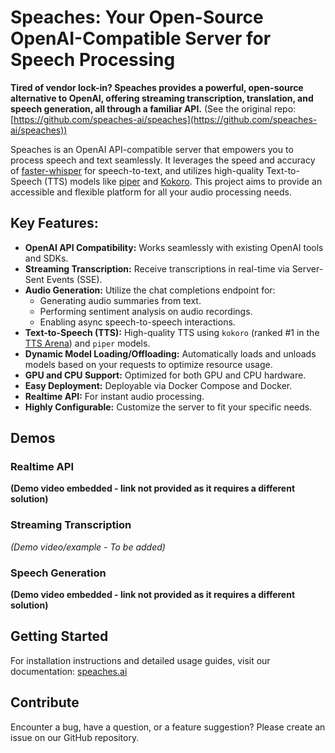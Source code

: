 # Speaches: Your Open-Source OpenAI-Compatible Server for Speech Processing

**Tired of vendor lock-in? Speaches provides a powerful, open-source alternative to OpenAI, offering streaming transcription, translation, and speech generation, all through a familiar API.** (See the original repo: [https://github.com/speaches-ai/speaches](https://github.com/speaches-ai/speaches))

Speaches is an OpenAI API-compatible server that empowers you to process speech and text seamlessly. It leverages the speed and accuracy of [faster-whisper](https://github.com/SYSTRAN/faster-whisper) for speech-to-text, and utilizes high-quality Text-to-Speech (TTS) models like [piper](https://github.com/rhasspy/piper) and [Kokoro](https://huggingface.co/hexgrad/Kokoro-82M). This project aims to provide an accessible and flexible platform for all your audio processing needs.

## Key Features:

*   **OpenAI API Compatibility:** Works seamlessly with existing OpenAI tools and SDKs.
*   **Streaming Transcription:** Receive transcriptions in real-time via Server-Sent Events (SSE).
*   **Audio Generation:** Utilize the chat completions endpoint for:
    *   Generating audio summaries from text.
    *   Performing sentiment analysis on audio recordings.
    *   Enabling async speech-to-speech interactions.
*   **Text-to-Speech (TTS):** High-quality TTS using `kokoro` (ranked #1 in the [TTS Arena](https://huggingface.co/spaces/Pendrokar/TTS-Spaces-Arena)) and `piper` models.
*   **Dynamic Model Loading/Offloading:** Automatically loads and unloads models based on your requests to optimize resource usage.
*   **GPU and CPU Support:** Optimized for both GPU and CPU hardware.
*   **Easy Deployment:** Deployable via Docker Compose and Docker.
*   **Realtime API:** For instant audio processing.
*   **Highly Configurable:** Customize the server to fit your specific needs.

## Demos

### Realtime API

**(Demo video embedded - link not provided as it requires a different solution)**

### Streaming Transcription

*(Demo video/example - To be added)*

### Speech Generation

**(Demo video embedded - link not provided as it requires a different solution)**

## Getting Started

For installation instructions and detailed usage guides, visit our documentation: [speaches.ai](https://speaches.ai/)

## Contribute

Encounter a bug, have a question, or a feature suggestion? Please create an issue on our GitHub repository.